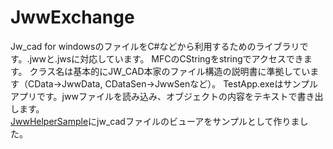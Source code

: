 # JwwExchange
Jw_cad for windowsのファイルをC#などから利用するためのライブラリです。.jwwと.jwsに対応しています。
MFCのCStringをstringでアクセスできます。
クラス名は基本的にJW_CAD本家のファイル構造の説明書に準拠しています（CData->JwwData, CDataSen->JwwSenなど）。
TestApp.exeはサンプルアプリです。jwwファイルを読み込み、オブジェクトの内容をテキストで書き出します。  
[JwwHelperSample](https://github.com/JinkiKeikaku/JwwHelperSample)にjw_cadファイルのビューアをサンプルとして作りました。
